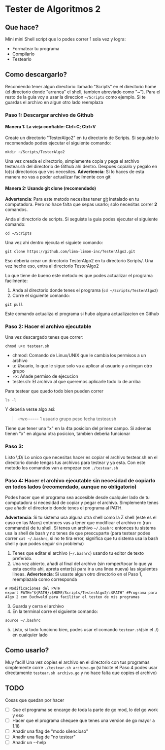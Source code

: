 # Tester de Algoritmos 2
## Que hace?
Mini mini Shell script que lo podes correr 1 sola vez y logra:
- Formatear tu programa
- Compilarlo
- Testearlo

## Como descargarlo?
Recomiendo tener algun directorio llamado "Scripts" en el directorio home (el directorio donde "arranca" el shell, tambien abreviado como "~"). Para el resto de la guia voy a usar la direccion `~/Scripts` como ejemplo. Si te guardas el archivo en algun otro lado reemplaza
### Paso 1: Descargar archivo de Github
#### Manera 1: La vieja confiable: Ctrl+C; Ctrl+V
Create un directorio "TesterAlgo2" en tu directorio de Scripts. Si seguiste lo recomendado podes ejecutar el siguiente comando:
```
mkdir ~/Scripts/TesterAlgo2
```
Una vez creada el directorio, simplemente copia y pega el archivo testear.sh del directorio de Github ahi dentro. Despues copialo y pegalo en lo(s) directorios que vos necesites. 
**Advertencia**: Si lo haces de esta manera no vas a poder actualizar facilmente con git
#### Manera 2: Usando git clone (recomendado)
**Advertencia**: Para este metodo necesitas tener [git](https://es.wikipedia.org/wiki/Git) instalado en tu computadora. Pero no hace falta que sepas usarlo; solo necesitas correr **2** comandos.

Anda al directorio de scripts. Si seguiste la guia podes ejecutar el siguiente comando:
```
cd ~/Scripts
``` 
Una vez ahi dentro ejecuta el siguiete comando:
```
git clone https://github.com/lima-limon-inc/TesterAlgo2.git
```
Eso deberia crear un directorio TesterAlgo2 en tu directorio Scripts/.
Una vez hecho eso, entra al directorio TesterAlgo2

Lo que tiene de bueno este metodo es que podes actualizar el programa facilmente:
1. Anda al directorio donde tenes el programa (`cd ~/Scripts/TesterAlgo2`)
2. Corre el siguiente comando:
```
git pull
```
Este comando actualiza el programa si hubo alguna actualizacion en Github

### Paso 2: Hacer el archivo ejecutable
Una vez descargado tenes que correr:
```
chmod u+x testear.sh
```
- chmod: Comando de Linux/UNIX que le cambia los permisos a un archivo
- u: **U**suario, lo que le sigue solo va a aplicar al usuario y a ningun otro grupo
- +x: Añade permiso de ejecucion
- tester.sh: El archivo al que queremos aplicarle todo lo de arriba

Para testear que quedo todo bien pueden correr 
```
ls -l
```
Y deberia verse algo asi:
> -rwx------ 1 usuario grupo peso fecha testear.sh

Tiene que tener una "x" en la 4ta posicion del primer campo. Si ademas tienen "x" en alguna otra posicion, tambien deberia funcionar

### Paso 3:
Listo \\:D/
Lo unico que necesitas hacer es copiar el archivo testear.sh en el directorio donde tengas tus archivos para testear y ya esta.
Con este metodo los comandos van a empezar con `./testear.sh`

### Paso 4: Hacer el archivo ejecutable sin necesidad de copiarlo en todos lados (recomendado, aunque no obligatorio)
Podes hacer que el programa sea accesible desde cualquier lado de tu computadora si necesidad de copiar y pegar el archivo.
Simplemente tenes que añadir el directorio donde tenes el programa al PATH.

**Advertencia**: Si tu sistema usa alguna otra shell como la Z shell (este es el caso en las Macs) entonces vas a tener que modificar el archivo rc (run commands) de tu shell. Si tenes un archivo `~/.bashrc` entonces tu sistema usa la shell de bash y no tenes de que preocuparte (para testear podes correr `cat ~/.bashrc`, si no te tira error, significa que tu sistema usa la bash shell y que podes seguir sin problema)

1. Tenes que editar el archivo (`~/.bashrc`) usando tu editor de texto preferido. 
2. Una vez abierto, añadi al final del archivo (sin romper/tocar lo que ya esta escrito ahi, apreta enter(s) para ir a una linea nueva) las siguientes lineas. **Advertencia**: Si usaste algun otro directorio en el Paso 1, reemplazala como corresponda
```
# Modificaciones del PATH 
export PATH="${PATH}:$HOME/Scripts/TesterAlgo2/:$PATH" #Programa para Algo 2 con Buchwald para facilitar el testeo de mis programas
```
3. Guarda y cerra el archivo
4. En la terminal corre el siguiente comando: 
```
source ~/.bashrc
```
5. Listo, si todo funciono bien, podes usar el comando `testear.sh`(sin el ./) en cualquier lado

## Como usarlo?
Muy facil! Una vez copies el archivo en el directorio con tus programas simplemente corre `./testear.sh archivo.go` (si hicite el Paso 4 podes usar directamente `testear.sh archivo.go` y no hace falta que copies el archivo)

## TODO
Cosas que quedan por hacer
- [ ] Que el programa se encarge de toda la parte de go mod, lo del go work y eso
- [ ] Hacer que el programa chequee que tenes una version de go mayor a 1.18
- [ ] Anadir una flag de "modo silencioso"
- [ ] Anadir una flag de "no testear"
- [ ] Anadir un --help
